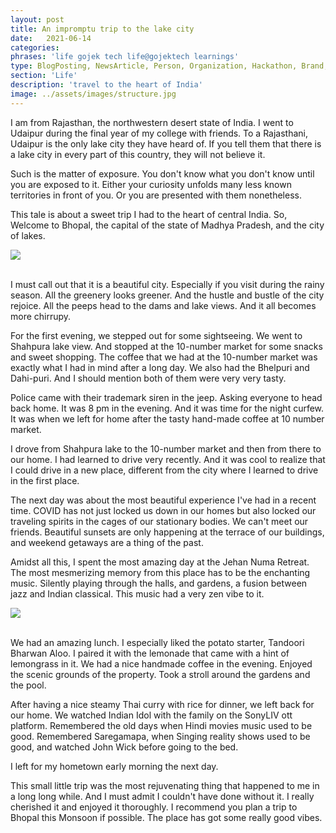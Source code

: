 ```yaml
---
layout: post
title: An impromptu trip to the lake city
date:   2021-06-14
categories:
phrases: 'life gojek tech life@gojektech learnings'
type: BlogPosting, NewsArticle, Person, Organization, Hackathon, Brand, Atlas, Guide, Failures, Learnings
section: 'Life'
description: 'travel to the heart of India'
image: ../assets/images/structure.jpg
---
```


I am from Rajasthan, the northwestern desert state of India. I went to Udaipur during the final year of my college with friends. To a Rajasthani, Udaipur is the only lake city they have heard of. If you tell them that there is a lake city in every part of this country, they will not believe it.

Such is the matter of exposure. You don't know what you don't know until you are exposed to it. Either your curiosity unfolds many less known territories in front of you. Or you are presented with them nonetheless.

This tale is about a sweet trip I had to the heart of central India. So, Welcome to Bhopal, the capital of the state of Madhya Pradesh, and the city of lakes.

<div style="text-align:left"><img src="lakecity.jpeg" /></div>

<br>

I must call out that it is a beautiful city. Especially if you visit during the rainy season. All the greenery looks greener. And the hustle and bustle of the city rejoice. All the peeps head to the dams and lake views. And it all becomes more chirrupy.

For the first evening, we stepped out for some sightseeing. We went to Shahpura lake view. And stopped at the 10-number market for some snacks and sweet shopping.
The coffee that we had at the 10-number market was exactly what I had in mind after a long day. We also had the Bhelpuri and Dahi-puri. And I should mention both of them were very very tasty.

Police came with their trademark siren in the jeep. Asking everyone to head back home. It was 8 pm in the evening. And it was time for the night curfew. It was when we left for home after the tasty hand-made coffee at 10 number market.

I drove from Shahpura lake to the 10-number market and then from there to our home. I had learned to drive very recently. And it was cool to realize that I could drive in a new place, different from the city where I learned to drive in the first place.

The next day was about the most beautiful experience I've had in a recent time. COVID has not just locked us down in our homes but also locked our traveling spirits in the cages of our stationary bodies. We can't meet our friends. Beautiful sunsets are only happening at the terrace of our buildings, and weekend getaways are a thing of the past.

Amidst all this, I spent the most amazing day at the Jehan Numa Retreat. The most mesmerizing memory from this place has to be the enchanting music. Silently playing through the halls, and gardens, a fusion between jazz and Indian classical. This music had a very zen vibe to it.


<div style="text-align:left"><img src="jehannuma.jpeg" /></div>

<br>

We had an amazing lunch. I especially liked the potato starter, Tandoori Bharwan Aloo. I paired it with the lemonade that came with a hint of lemongrass in it. We had a nice handmade coffee in the evening. Enjoyed the scenic grounds of the property. Took a stroll around the gardens and the pool.

After having a nice steamy Thai curry with rice for dinner, we left back for our home. We watched Indian Idol with the family on the SonyLIV ott platform. Remembered the old days when Hindi movies music used to be good. Remembered Saregamapa, when Singing reality shows used to be good, and watched John Wick before going to the bed.

I left for my hometown early morning the next day.

This small little trip was the most rejuvenating thing that happened to me in a long long while. And I must admit I couldn't have done without it. I really cherished it and enjoyed it thoroughly. I recommend you plan a trip to Bhopal this Monsoon if possible. The place has got some really good vibes.
